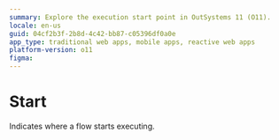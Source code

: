 ```yaml
---
summary: Explore the execution start point in OutSystems 11 (O11).
locale: en-us
guid: 04cf2b3f-2b8d-4c42-bb87-c05396df0a0e
app_type: traditional web apps, mobile apps, reactive web apps
platform-version: o11
figma:
---
```


# Start

Indicates where a flow starts executing.  


